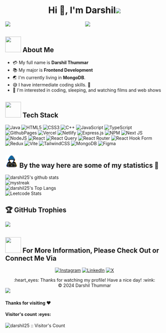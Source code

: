 <h1 align="center">Hi 👋, I'm Darshil<img src="https://github.com/souvikguria98/souvikguria98/blob/master/Hi.gif" width="30"> </h1>

<img src="https://user-images.githubusercontent.com/73097560/115834477-dbab4500-a447-11eb-908a-139a6edaec5c.gif">
<picture> <img align="right" src="https://github.com/7oSkaaa/7oSkaaa/blob/main/Images/Right_Side.gif?raw=true" width = 250px></picture>

## <img src="https://raw.githubusercontent.com/nixin72/nixin72/master/wave.gif" width="50px" height="50px"></img> About Me

- :credit_card: My full name is **Darshil Thummar**
- :books: My major is **Frontend Development**
- :earth_asia:  I'm currently living in **MongoDB**.
- :sweat_smile:  I have intermediate coding skills. :penguin:
- :monocle_face: I'm interested in coding, sleeping, and watching films and web shows

## <img src="https://media2.giphy.com/media/QssGEmpkyEOhBCb7e1/giphy.gif?cid=ecf05e47a0n3gi1bfqntqmob8g9aid1oyj2wr3ds3mg700bl&rid=giphy.gif" width="50px" height="50px"> Tech Stack

![Java](https://img.shields.io/badge/java-%23ED8B00.svg?style=for-the-badge&logo=openjdk&logoColor=white) ![HTML5](https://img.shields.io/badge/html5-%23E34F26.svg?style=for-the-badge&logo=html5&logoColor=white) ![CSS3](https://img.shields.io/badge/css3-%231572B6.svg?style=for-the-badge&logo=css3&logoColor=white) ![C++](https://img.shields.io/badge/c++-%2300599C.svg?style=for-the-badge&logo=c%2B%2B&logoColor=white) ![JavaScript](https://img.shields.io/badge/javascript-%23323330.svg?style=for-the-badge&logo=javascript&logoColor=%23F7DF1E) ![TypeScript](https://img.shields.io/badge/typescript-%23007ACC.svg?style=for-the-badge&logo=typescript&logoColor=white) ![GithubPages](https://img.shields.io/badge/github%20pages-121013?style=for-the-badge&logo=github&logoColor=white) ![Vercel](https://img.shields.io/badge/vercel-%23000000.svg?style=for-the-badge&logo=vercel&logoColor=white) ![Netlify](https://img.shields.io/badge/netlify-%23000000.svg?style=for-the-badge&logo=netlify&logoColor=#00C7B7) ![Express.js](https://img.shields.io/badge/express.js-%23404d59.svg?style=for-the-badge&logo=express&logoColor=%2361DAFB) ![NPM](https://img.shields.io/badge/NPM-%23CB3837.svg?style=for-the-badge&logo=npm&logoColor=white) ![Next JS](https://img.shields.io/badge/Next-black?style=for-the-badge&logo=next.js&logoColor=white) ![NodeJS](https://img.shields.io/badge/node.js-6DA55F?style=for-the-badge&logo=node.js&logoColor=white) ![React](https://img.shields.io/badge/react-%2320232a.svg?style=for-the-badge&logo=react&logoColor=%2361DAFB) ![React Query](https://img.shields.io/badge/-React%20Query-FF4154?style=for-the-badge&logo=react%20query&logoColor=white) ![React Router](https://img.shields.io/badge/React_Router-CA4245?style=for-the-badge&logo=react-router&logoColor=white) ![React Hook Form](https://img.shields.io/badge/React%20Hook%20Form-%23EC5990.svg?style=for-the-badge&logo=reacthookform&logoColor=white) ![Redux](https://img.shields.io/badge/redux-%23593d88.svg?style=for-the-badge&logo=redux&logoColor=white) ![Vite](https://img.shields.io/badge/vite-%23646CFF.svg?style=for-the-badge&logo=vite&logoColor=white) ![TailwindCSS](https://img.shields.io/badge/tailwindcss-%2338B2AC.svg?style=for-the-badge&logo=tailwind-css&logoColor=white) ![MongoDB](https://img.shields.io/badge/MongoDB-%234ea94b.svg?style=for-the-badge&logo=mongodb&logoColor=white) ![Figma](https://img.shields.io/badge/figma-%23F24E1E.svg?style=for-the-badge&logo=figma&logoColor=white)
  
  ## <img src="https://github.com/0xAbdulKhalid/0xAbdulKhalid/raw/main/assets/mdImages/about_me.gif" width="40px" height="40px"> By the way here are some of my statistics 🚀
![darshil25's github stats](https://github-readme-stats-sigma-five.vercel.app/api?username=darshil25&show_icons=true&theme=tokyonight)<br/>
<img src="https://github-readme-streak-stats.herokuapp.com/?user=darshil25&theme=tokyonight" alt="mystreak"/><br/>
![darshil25's Top Langs](https://github-readme-stats-sigma-five.vercel.app/api/top-langs/?username=darshil25&theme=tokyonight&layout=compact)<br/>
![Leetcode Stats](https://leetcard.jacoblin.cool/darshil__25)

## 🏆 GitHub Trophies
![](https://github-profile-trophy.vercel.app/?username=darshil25&theme=radical&no-frame=false&no-bg=false&margin-w=4)
    
   ## <img src='https://raw.githubusercontent.com/ShahriarShafin/ShahriarShafin/main/Assets/handshake.gif' width="50px" height="50px"> For More Information, Please Check Out or Connect Me Via

<p align="center">
<div align="center">

[![Instagram](https://img.shields.io/badge/Instagram-%23E4405F.svg?logo=Instagram&logoColor=white)](https://instagram.com/darshil__25) [![LinkedIn](https://img.shields.io/badge/LinkedIn-%230077B5.svg?logo=linkedin&logoColor=white)](https://linkedin.com/in/darshilt) [![X](https://img.shields.io/badge/X-black.svg?logo=X&logoColor=white)](https://x.com/darshil__25) 

</div>
  
<p>

<div align="center">
  :heart_eyes: Thanks for watching my profile! Have a nice day! :wink: <br/>
  &copy; 2024 Darshil Thummar
</div>
<a href="https://www.youtube.com/watch?v=dQw4w9WgXcQ"><img src="https://user-images.githubusercontent.com/73097560/115834477-dbab4500-a447-11eb-908a-139a6edaec5c.gif"></a>

#### Thanks for visiting :heart:
<h4>Visitor's count :eyes:</h4>
<p><img src="https://profile-counter.glitch.me/{darshil25}/count.svg" alt="darshil25 :: Visitor's Count" /></p>
